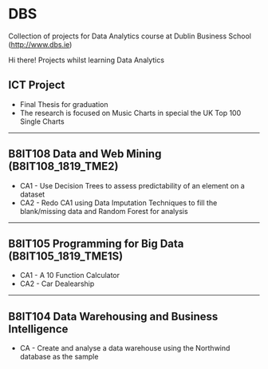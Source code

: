 # DBS
Collection of projects for Data Analytics course at Dublin Business School (http://www.dbs.ie)


Hi there!
Projects whilst learning Data Analytics

## ICT Project 
* Final Thesis for graduation
* The research is focused on Music Charts in special the UK Top 100 Single Charts


--------


## B8IT108 Data and Web Mining (B8IT108_1819_TME2)
* CA1 - Use Decision Trees to assess predictability of an element on a dataset 
* CA2 - Redo CA1 using Data Imputation Techniques to fill the blank/missing data and Random Forest for analysis


--------


## B8IT105 Programming for Big Data (B8IT105_1819_TME1S)
* CA1 - A 10 Function Calculator
* CA2 - Car Dealearship


--------


## B8IT104 Data Warehousing and Business Intelligence 
* CA - Create and analyse a data warehouse using the Northwind database as the sample

